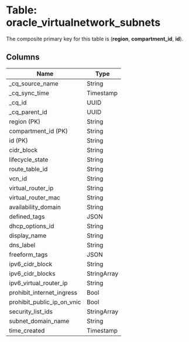 # Table: oracle_virtualnetwork_subnets

The composite primary key for this table is (**region**, **compartment_id**, **id**).

## Columns

| Name          | Type          |
| ------------- | ------------- |
|_cq_source_name|String|
|_cq_sync_time|Timestamp|
|_cq_id|UUID|
|_cq_parent_id|UUID|
|region (PK)|String|
|compartment_id (PK)|String|
|id (PK)|String|
|cidr_block|String|
|lifecycle_state|String|
|route_table_id|String|
|vcn_id|String|
|virtual_router_ip|String|
|virtual_router_mac|String|
|availability_domain|String|
|defined_tags|JSON|
|dhcp_options_id|String|
|display_name|String|
|dns_label|String|
|freeform_tags|JSON|
|ipv6_cidr_block|String|
|ipv6_cidr_blocks|StringArray|
|ipv6_virtual_router_ip|String|
|prohibit_internet_ingress|Bool|
|prohibit_public_ip_on_vnic|Bool|
|security_list_ids|StringArray|
|subnet_domain_name|String|
|time_created|Timestamp|